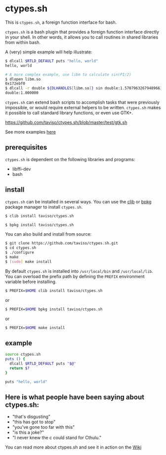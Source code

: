 # ctypes.sh

This is `ctypes.sh`, a foreign function interface for bash.

`ctypes.sh` is a bash plugin that provides a foreign function interface directly
in your shell. In other words, it allows you to call routines in shared
libraries from within bash.

A (very) simple example will help illustrate:

```bash
$ dlcall $RTLD_DEFAULT puts "hello, world"
hello, world

# A more complex example, use libm to calculate sin(PI/2)
$ dlopen libm.so
0x172ebf0
$ dlcall -r double ${DLHANDLES[libm.so]} sin double:1.57079632679489661923
double:1.000000
```

`ctypes.sh` can extend bash scripts to accomplish tasks that were previously
impossible, or would require external helpers to be written. `ctypes.sh` makes
it possible to call standard library functions, or even use GTK+.

https://github.com/taviso/ctypes.sh/blob/master/test/gtk.sh

See more examples [here](https://github.com/taviso/ctypes.sh/tree/master/test)

## prerequisites

`ctypes.sh` is dependent on the following libraries and programs:

* libffi-dev
* bash

## install

`ctypes.sh` can be installed in several ways. You can use the
[clib](https://github.com/clibs/clib) or
[bpkg](https://github.com/bpkg/bpkg) package manager to install
`ctypes.sh`.

```bash
$ clib install taviso/ctypes.sh
```

```bash
$ bpkg install taviso/ctypes.sh
```

You can also build and install from source:

```bash
$ git clone https://github.com/taviso/ctypes.sh.git
$ cd ctypes.sh
$ ./configure
$ make
$ [sudo] make install
```

By default `ctypes.sh` is installed into `/usr/local/bin` and
`/usr/local/lib`. You can overload the prefix path by defining the
`PREFIX` environment variable before installing.

```bash
$ PREFIX=$HOME clib install taviso/ctypes.sh
```

or

```bash
$ PREFIX=$HOME bpkg install taviso/ctypes.sh
```

or

```bash
$ PREFIX=$HOME make install
```

## example

```bash
source ctypes.sh
puts () {
  dlcall $RTLD_DEFAULT puts "$@"
  return $?
}

puts "hello, world"
```

## Here is what people have been saying about ctypes.sh:

* "that's disgusting"
* "this has got to stop"
* "you've gone too far with this"
* "is this a joke?"
* "I never knew the c could stand for Cthulu."

You can read more about ctypes.sh and see it in action on the [Wiki](https://github.com/taviso/ctypes.sh/wiki)
